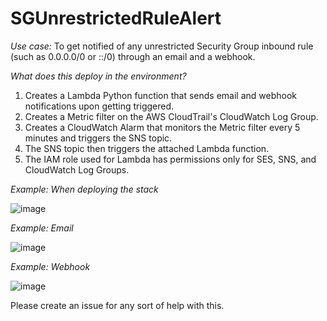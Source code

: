 # SGUnrestrictedRuleAlert

*Use case:* To get notified of any unrestricted Security Group inbound rule (such as 0.0.0.0/0 or ::/0) through an email and a webhook.

*What does this deploy in the environment?*
1. Creates a Lambda Python function that sends email and webhook notifications upon getting triggered.
2. Creates a Metric filter on the AWS CloudTrail's CloudWatch Log Group.
3. Creates a CloudWatch Alarm that monitors the Metric filter every 5 minutes and triggers the SNS topic.
4. The SNS topic then triggers the attached Lambda function.
5. The IAM role used for Lambda has permissions only for SES, SNS, and CloudWatch Log Groups.

*Example: When deploying the stack*

![image](https://github.com/vinrepos/SGUnrestrictedRuleAlert/assets/104124987/1b39c4fa-164f-4f1b-a42f-2571364a24a8)

*Example: Email*

![image](https://github.com/vinrepos/SGUnrestrictedRuleAlert/assets/104124987/9c7a3529-0fb8-4b12-8880-082b83d4f886)

*Example: Webhook*

![image](https://github.com/vinrepos/SGUnrestrictedRuleAlert/assets/104124987/e2bf1b80-57a8-4151-b020-043e51148f0f)


Please create an issue for any sort of help with this.
